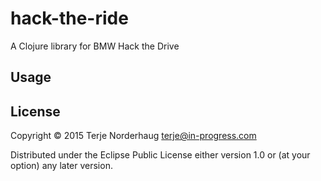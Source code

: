 # hack-the-ride

A Clojure library for BMW Hack the Drive 

## Usage



## License

Copyright © 2015 Terje Norderhaug <terje@in-progress.com>

Distributed under the Eclipse Public License either version 1.0 or (at
your option) any later version.
